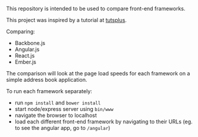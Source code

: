 This repository is intended to be used to compare front-end frameworks. 

This project was inspired by a tutorial at [tutsplus](https://code.tutsplus.com/courses/comparing-front-end-frameworks).

Comparing:
- Backbone.js
- Angular.js
- React.js
- Ember.js

The comparison will look at the page load speeds for each framework on a simple address book application.

To run each framework separately:
- run `npm install` and `bower install`
- start node/express server using `bin/www`
- navigate the browser to localhost
- load each different front-end framework by navigating to their URLs (eg. to see the angular app, go to `/angular`)
